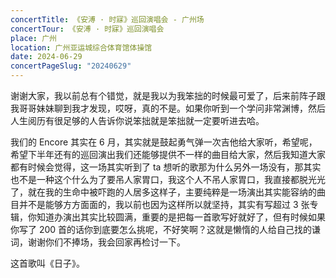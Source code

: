 ```yaml
---
concertTitle: 《安溥 · 时寐》巡回演唱会 - 广州场
concertTour: 《安溥 · 时寐》巡回演唱会
place: 广州
location: 广州亚运城综合体育馆体操馆
date: 2024-06-29
concertPageSlug: "20240629"
---
```

谢谢大家，我以前总有个错觉，就是我以为我笨拙的时候最可爱了，后来前阵子跟我哥哥妹妹聊到我才发现，哎呀，真的不是。如果你听到一个学问非常渊博，然后人生阅历有很足够的人告诉你说笨拙就是笨拙就一定要听进去哈。

我们的 Encore 其实在 6 月，其实就是鼓起勇气弹一次吉他给大家听，希望呢，希望下半年还有的巡回演出我们还能够提供不一样的曲目给大家，然后我知道大家都有时候会觉得，这一场其实听到了 ta 想听的歌那为什么另外一场没有，那其实也不是一种这个什么为了要吊人家胃口，我这个人不吊人家胃口，我直接都脱光光了，就在我的生命中被吓跑的人居多这样子，主要纯粹是一场演出其实能容纳的曲目并不是能够方方面面的，我以前也因为这样所以就坚持，其实有写超过 3 张专辑，你知道办演出其实比较圆满，重要的是把每一首歌写好就好了，但有时候如果你写了 200 首的话你到底要怎么挑呢，不好笑啊？这就是懒惰的人给自己找的谦词，谢谢你们不捧场，我会回家再检讨一下。

这首歌叫《日子》。